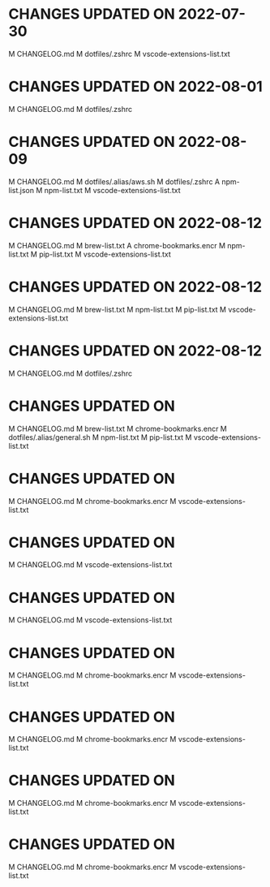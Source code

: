 # CHANGES UPDATED ON 2022-07-30
M  CHANGELOG.md
M  dotfiles/.zshrc
M  vscode-extensions-list.txt
# CHANGES UPDATED ON 2022-08-01
M  CHANGELOG.md
M  dotfiles/.zshrc
# CHANGES UPDATED ON 2022-08-09
M  CHANGELOG.md
M  dotfiles/.alias/aws.sh
M  dotfiles/.zshrc
A  npm-list.json
M  npm-list.txt
M  vscode-extensions-list.txt
# CHANGES UPDATED ON 2022-08-12
M  CHANGELOG.md
M  brew-list.txt
A  chrome-bookmarks.encr
M  npm-list.txt
M  pip-list.txt
M  vscode-extensions-list.txt
# CHANGES UPDATED ON 2022-08-12
M  CHANGELOG.md
M  brew-list.txt
M  npm-list.txt
M  pip-list.txt
M  vscode-extensions-list.txt
# CHANGES UPDATED ON 2022-08-12
M  CHANGELOG.md
M  dotfiles/.zshrc
# CHANGES UPDATED ON 
M  CHANGELOG.md
M  brew-list.txt
M  chrome-bookmarks.encr
M  dotfiles/.alias/general.sh
M  npm-list.txt
M  pip-list.txt
M  vscode-extensions-list.txt
# CHANGES UPDATED ON 
M  CHANGELOG.md
M  chrome-bookmarks.encr
M  vscode-extensions-list.txt
# CHANGES UPDATED ON 
M  CHANGELOG.md
M  vscode-extensions-list.txt
# CHANGES UPDATED ON 
M  CHANGELOG.md
M  vscode-extensions-list.txt
# CHANGES UPDATED ON 
M  CHANGELOG.md
M  chrome-bookmarks.encr
M  vscode-extensions-list.txt
# CHANGES UPDATED ON 
M  CHANGELOG.md
M  chrome-bookmarks.encr
M  vscode-extensions-list.txt
# CHANGES UPDATED ON 
M  CHANGELOG.md
M  chrome-bookmarks.encr
M  vscode-extensions-list.txt
# CHANGES UPDATED ON 
M  CHANGELOG.md
M  chrome-bookmarks.encr
M  vscode-extensions-list.txt
